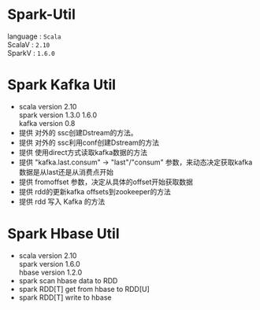 # Spark-Util 

language : `Scala` <br>
ScalaV   : `2.10` <br>
SparkV   : `1.6.0` <br>
 # Spark Kafka Util <br>
 * scala version 2.10 <br>
 spark version 1.3.0 1.6.0 <br>
 kafka version 0.8 <br>
 * 提供 对外的 ssc创建Dstream的方法。
 * 提供 对外的 ssc利用conf创建Dstream的方法
 * 提供 使用direct方式读取kafka数据的方法
 * 提供 "kafka.last.consum" -> "last"/"consum" 参数，来动态决定获取kafka数据是从last还是从消费点开始
 * 提供 fromoffset 参数，决定从具体的offset开始获取数据
 * 提供 rdd的更新kafka offsets到zookeeper的方法
 * 提供 rdd 写入 Kafka 的方法
 # Spark Hbase Util <br>
 * scala version 2.10 <br>
   spark version 1.6.0 <br>
   hbase version 1.2.0
* spark scan hbase data to RDD
* spark RDD[T] get from hbase to RDD[U]
* spark RDD[T] write to hbase


